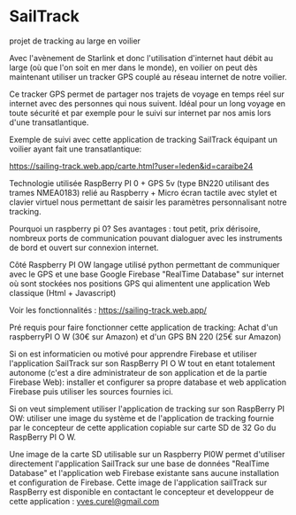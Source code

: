 # SailTrack
projet de tracking au large en voilier

Avec l'avènement de Starlink et donc l'utilisation d'internet haut débit au large (où que l'on soit en mer dans le monde), en voilier on peut dès maintenant utiliser un tracker GPS couplé au réseau internet de notre voilier. 

Ce tracker GPS permet de partager nos trajets de voyage en temps réel sur internet avec des personnes qui nous suivent. Idéal pour un long voyage en toute sécurité et par exemple pour le suivi sur internet par nos amis lors d'une transatlantique.

Exemple de suivi avec cette application de tracking SailTrack équipant un voilier ayant fait une transatlantique:

https://sailing-track.web.app/carte.html?user=leden&id=caraibe24


Technologie utilisée
RaspBerry PI 0 + GPS 5v (type BN220 utilisant des trames NMEA0183) relié au Raspberry + Micro écran tactile avec stylet et clavier virtuel nous permettant de saisir les paramètres personnalisant notre tracking.

Pourquoi un raspberry pi 0? Ses avantages : tout petit, prix dérisoire, nombreux ports de communication pouvant dialoguer avec les instruments de bord et ouvert sur connexion internet.

Côté Raspberry PI OW langage utilisé python permettant de communiquer avec le GPS et une base Google Firebase "RealTime Database" sur internet où sont stockées nos positions GPS qui alimentent une application Web classique (Html + Javascript)

Voir les fonctionnalités :
https://sailing-track.web.app/

Pré requis pour faire fonctionner cette application de tracking: 
Achat d'un raspberryPI O W (30€ sur Amazon) et d'un GPS BN 220 (25€ sur Amazon)

Si on est informaticien ou motivé pour apprendre Firebase et utiliser l'application SailTrack sur son RaspBerry PI O W tout en etant totalement autonome  (c'est a dire administrateur de son application et de la partie Firebase Web):
installer et configurer sa propre database et web application Firebase puis utiliser les sources fournies ici.

Si on veut simplement utiliser l'application de tracking sur son RaspBerry PI OW:  utiliser une image du système et de l'application de tracking fournie par le concepteur de cette application copiable sur carte SD de 32 Go du RaspBerry PI O W.

Une image de la carte SD utilisable sur un Raspberry PI0W permet d'utiliser directement l'application SailTrack sur une base de données "RealTime Database" et l'application web Firebase existante sans aucune installation et configuration de Firebase. Cette image de l'application sailTrack sur RaspBerry est disponible en contactant le concepteur et developpeur de cette application : yves.curel@gmail.com





